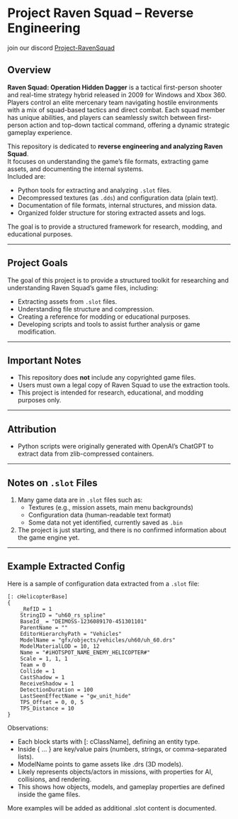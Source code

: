 # Project Raven Squad – Reverse Engineering

join our discord [Project-RavenSquad](https://discord.gg/TN8BgX4xy5)

## Overview
**Raven Squad: Operation Hidden Dagger** is a tactical first-person shooter and real-time strategy hybrid released in 2009 for Windows and Xbox 360. Players control an elite mercenary team navigating hostile environments with a mix of squad-based tactics and direct combat. Each squad member has unique abilities, and players can seamlessly switch between first-person action and top-down tactical command, offering a dynamic strategic gameplay experience.

This repository is dedicated to **reverse engineering and analyzing Raven Squad**.  
It focuses on understanding the game’s file formats, extracting game assets, and documenting the internal systems.  
Included are:
- Python tools for extracting and analyzing `.slot` files.  
- Decompressed textures (as `.dds`) and configuration data (plain text).  
- Documentation of file formats, internal structures, and mission data.  
- Organized folder structure for storing extracted assets and logs.  

The goal is to provide a structured framework for research, modding, and educational purposes.

---

## Project Goals
The goal of this project is to provide a structured toolkit for researching and understanding Raven Squad’s game files, including:
- Extracting assets from `.slot` files.
- Understanding file structure and compression.
- Creating a reference for modding or educational purposes.
- Developing scripts and tools to assist further analysis or game modification.

---

## Important Notes
- This repository does **not** include any copyrighted game files.
- Users must own a legal copy of Raven Squad to use the extraction tools.
- This project is intended for research, educational, and modding purposes only.

---

## Attribution
- Python scripts were originally generated with OpenAI’s ChatGPT to extract data from zlib-compressed containers.

---

## Notes on `.slot` Files
1. Many game data are in `.slot` files such as:
   - Textures (e.g., mission assets, main menu backgrounds)  
   - Configuration data (human-readable text format)  
   - Some data not yet identified, currently saved as `.bin`  
2. The project is just starting, and there is no confirmed information about the game engine yet.

---

## Example Extracted Config

Here is a sample of configuration data extracted from a `.slot` file:

```plaintext
[: cHelicopterBase]
{
    _RefID = 1
    StringID = "uh60_rs_spline"
    BaseId_ = "DEIMOSS-1236089170-451301101"
    ParentName = ""
    EditorHierarchyPath = "Vehicles"
    ModelName = "gfx/objects/vehicles/uh60/uh_60.drs"
    ModelMaterialLOD = 10, 12
    Name = "#iHOTSPOT_NAME_ENEMY_HELICOPTER#"
    Scale = 1, 1, 1
    Team = 0
    Collide = 1
    CastShadow = 1
    ReceiveShadow = 1
    DetectionDuration = 100
    LastSeenEffectName = "gw_unit_hide"
    TPS_Offset = 0, 0, 5
    TPS_Distance = 10
}
```
Observations:
- Each block starts with [: cClassName], defining an entity type.
- Inside { ... } are key/value pairs (numbers, strings, or comma-separated lists).
- ModelName points to game assets like .drs (3D models).
- Likely represents objects/actors in missions, with properties for AI, collisions, and rendering.
- This shows how objects, models, and gameplay properties are defined inside the game files.

More examples will be added as additional .slot content is documented.
